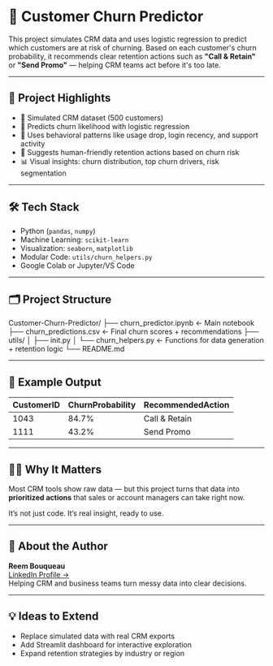 # 🧠 Customer Churn Predictor

This project simulates CRM data and uses logistic regression to predict which customers are at risk of churning. Based on each customer's churn probability, it recommends clear retention actions such as **"Call & Retain"** or **"Send Promo"** — helping CRM teams act before it's too late.

---

## 📌 Project Highlights

- 🔁 Simulated CRM dataset (500 customers)
- 🎯 Predicts churn likelihood with logistic regression
- 🧠 Uses behavioral patterns like usage drop, login recency, and support activity
- 💬 Suggests human-friendly retention actions based on churn risk
- 📊 Visual insights: churn distribution, top churn drivers, risk segmentation

---

## 🛠️ Tech Stack

- Python (`pandas`, `numpy`)
- Machine Learning: `scikit-learn`
- Visualization: `seaborn`, `matplotlib`
- Modular Code: `utils/churn_helpers.py`
- Google Colab or Jupyter/VS Code

---

## 🗂️ Project Structure

Customer-Churn-Predictor/
├── churn_predictor.ipynb ← Main notebook
├── churn_predictions.csv ← Final churn scores + recommendations
├── utils/
│ ├── init.py
│ └── churn_helpers.py ← Functions for data generation + retention logic
└── README.md

---

## 🧠 Example Output

| CustomerID | ChurnProbability | RecommendedAction |
|------------|------------------|-------------------|
| 1043       | 84.7%            | Call & Retain     |
| 1111       | 43.2%            | Send Promo        |

---

## 👩‍💼 Why It Matters

Most CRM tools show raw data — but this project turns that data into **prioritized actions** that sales or account managers can take right now.

It’s not just code. It’s real insight, ready to use.

---

## 👋 About the Author

**Reem Bouqueau**  
[LinkedIn Profile →](https://www.linkedin.com/in/reem-bouqueau)  
Helping CRM and business teams turn messy data into clear decisions.

---

## 💡 Ideas to Extend

- Replace simulated data with real CRM exports  
- Add Streamlit dashboard for interactive exploration  
- Expand retention strategies by industry or region
